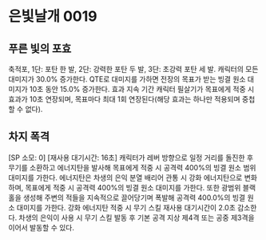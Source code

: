 # 은빛날개 0019

## 푸른 빛의 포효

축적포, 1단: 포탄 한 발, 2단: 강력한 포탄 두 발, 3단: 초강력 포탄 세 발. 캐릭터의 모든 대미지가 30.0% 증가한다. QTE로 대미지를 가하면 전장의 목표가 받는 빙결 원소 대미지가 10초 동안 15.0% 증가한다. 효과 지속 기간 캐릭터 필살기가 목표에게 적중 시 효과가 10초 연장되며, 목표마다 최대 1회 연장된다(해당 효과는 하나만 적용되며 중첩 할 수 없다).

## 차지 폭격

[SP 소모: 0] [재사용 대기시간: 16초] 캐릭터가 레버 방향으로 일정 거리를 돌진한 후 무기를 소환하고 에너지탄을 발사해 목표에게 적중 시 공격력 400%의 빙결 원소 범위 대미지를 가한다. 에너지탄은 차생의 은익 분열 배리어 관통 시 강화 에너지탄으로 변화하며, 목표에게 적중 시 공격력 400%의 빙결 원소 대미지를 가한다. 또한 광범위 블랙홀을 생성해 주변의 적들을 지속적으로 끌어당기며 폭발해 공격력 400.0%의 빙결 원소 대미지를 가한다. 강화 에너지탄 적중 시 무기 스킬 재사용 대기시간이 2.0초 감소한다. 차생의 은익이 사용 시 무기 스킬 발동 후 기본 공격 지상 제4격 또는 공중 제3격을 이어서 발동할 수 있다.
